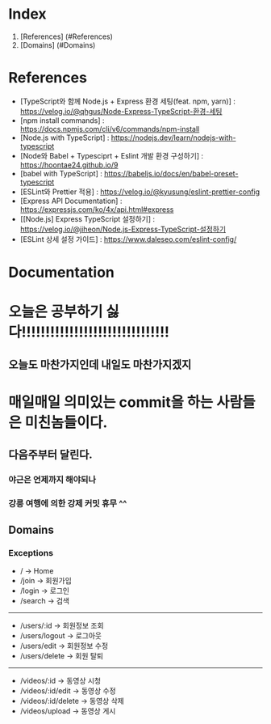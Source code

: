 # Index

1. [References] (#References)
2. [Domains] (#Domains)

# References

-   [TypeScript와 함께 Node.js + Express 환경 세팅(feat. npm, yarn)] : https://velog.io/@qhgus/Node-Express-TypeScript-환경-세팅
-   [npm install commands] : https://docs.npmjs.com/cli/v6/commands/npm-install
-   [Node.js with TypeScript] : https://nodejs.dev/learn/nodejs-with-typescript
-   [Node와 Babel + Typesciprt + Eslint 개발 환경 구성하기] : https://hoontae24.github.io/9
-   [babel with TypeScript] : https://babeljs.io/docs/en/babel-preset-typescript
-   [ESLint와 Prettier 적용] : https://velog.io/@kyusung/eslint-prettier-config
-   [Express API Documentation] : https://expressjs.com/ko/4x/api.html#express
-   [[Node.js] Express TypeScript 설정하기] : https://velog.io/@jiheon/Node.js-Express-TypeScript-설정하기
-   [ESLint 상세 설정 가이드] : https://www.daleseo.com/eslint-config/

# Documentation

# 오늘은 공부하기 싫다!!!!!!!!!!!!!!!!!!!!!!!!!!!!!!!

## 오늘도 마찬가지인데 내일도 마찬가지겠지

# 매일매일 의미있는 commit을 하는 사람들은 미친놈들이다.

## 다음주부터 달린다.

### 야근은 언제까지 해야되나

### 강릉 여행에 의한 강제 커밋 휴무 ^^

## Domains

### Exceptions

-   / -> Home
-   /join -> 회원가입
-   /login -> 로그인
-   /search -> 검색

---

-   /users/:id -> 회원정보 조회
-   /users/logout -> 로그아웃
-   /users/edit -> 회원정보 수정
-   /users/delete -> 회원 탈퇴

---

-   /videos/:id -> 동영상 시청
-   /videos/:id/edit -> 동영상 수정
-   /videos/:id/delete -> 동영상 삭제
-   /videos/upload -> 동영상 게시
